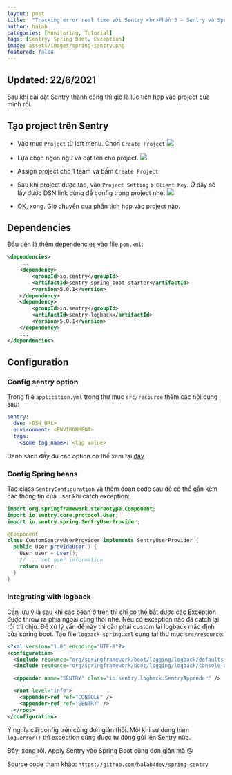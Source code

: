 ```yaml
---
layout: post
title:  "Tracking error real time với Sentry <br>Phần 3 — Sentry và Spring Boot"
author: halab
categories: [Monitoring, Tutorial]
tags: [Sentry, Spring Boot, Exception]
image: assets/images/spring-sentry.png
featured: false
---
```


Updated: 22/6/2021
---

Sau khi cài đặt Sentry thành công thì giờ là lúc tích hợp vào project của mình rồi.
## Tạo project trên Sentry
- Vào mục `Project` từ left menu. Chọn `Create Project`
![](https://docs.sentry.io/assets/guides/integrate-frontend/create-new-project-01-065112a0411889cfbf165aebc89e15b3421eb5f522b686b95d49e272440edae5.png)

- Lựa chọn ngôn ngữ và đặt tên cho project.
![](https://docs.sentry.io/assets/guides/integrate-frontend/create-new-project-02-6de02f9c01096e0a9096c1803e7e563dc5f9344a792b7c4fd6bce035438b14ec.png)

- Assign project cho 1 team và bấm `Create Project`
- Sau khi project được tạo, vào `Project Setting` > `Client Key`. Ở đây sẽ lấy được DSN link dùng để config trong project nhé:
![](https://docs.sentry.io/assets/guides/integrate-frontend/create-new-project-04-8a5f184782b4860cd5594c8f7973a1d5df6e9f5923f85fd08d3bffa1c4ff0d0f.png)

- OK, xong. Giờ chuyển qua phần tích hợp vào project nào.

## Dependencies
Đầu tiên là thêm dependencies vào file `pom.xml`:
```xml
<dependencies>
    ...
    <dependency>
        <groupId>io.sentry</groupId>
        <artifactId>sentry-spring-boot-starter</artifactId>
        <version>5.0.1</version>
    </dependency>
    <dependency>
        <groupId>io.sentry</groupId>
        <artifactId>sentry-logback</artifactId>
        <version>5.0.1</version>
    </dependency>
    ...
</dependencies>
```

## Configuration
### Config sentry option
Trong file `application.yml` trong thư mục `src/resource` thêm các nội dung sau:
```yml
sentry:
  dsn: <DSN_URL>
  environment: <ENVIRONMENT>
  tags:
    <some tag name>: <tag value>
```
Danh sách đầy đủ các option có thể xem tại [đây](https://docs.sentry.io/platforms/java/guides/spring-boot/configuration/)

### Config Spring beans
Tạo class `SentryConfiguration` và thêm đoạn code sau để có thể gắn kèm các thông tin của user khi catch exception:
```java
import org.springframework.stereotype.Component;
import io.sentry.core.protocol.User;
import io.sentry.spring.SentryUserProvider;

@Component
class CustomSentryUserProvider implements SentryUserProvider {
  public User provideUser() {
    User user = User();
    // ... set user information
    return user;
  }
}
```

### Integrating with logback
Cần lưu ý là sau khi các bean ở trên thì chỉ có thể bắt được các Exception được throw ra phía ngoài cùng thôi nhé.
Nếu có exception nào đã catch lại rồi thì chịu. Để xử lý vấn đề này thì cần phải custom lại logback mặc định của spring boot.
Tạo file `logback-spring.xml` cụng tại thư mục `src/resource`:
```xml
<?xml version="1.0" encoding="UTF-8"?>
<configuration>
  <include resource="org/springframework/boot/logging/logback/defaults.xml"/>
  <include resource="org/springframework/boot/logging/logback/console-appender.xml" />

  <appender name="SENTRY" class="io.sentry.logback.SentryAppender" />

  <root level="info">
    <appender-ref ref="CONSOLE" />
    <appender-ref ref="SENTRY" />
  </root>
</configuration>
```
Ý nghĩa cái config trên cũng đơn giản thôi. Mỗi khi sử dụng hàm `log.error()` thì exception cũng được tự động gửi lên Sentry nữa.

Đấy, xong rồi. Apply Sentry vào Spring Boot cũng đơn giản mà 😘

Source code tham khảo: `https://github.com/halab4dev/spring-sentry`
